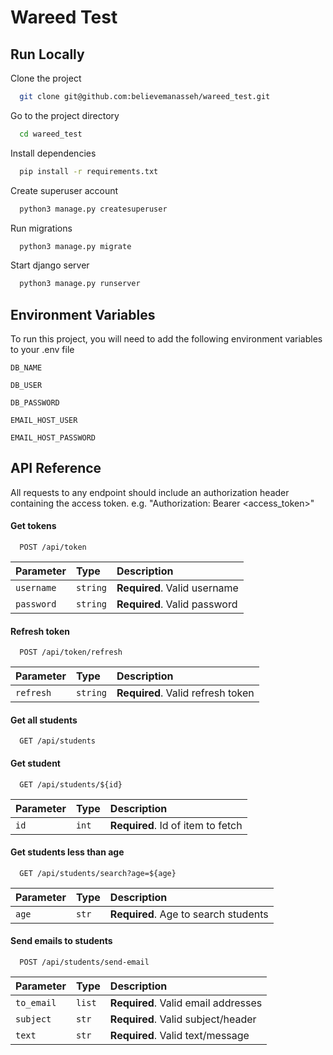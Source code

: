 
# Wareed Test




## Run Locally

Clone the project

```bash
  git clone git@github.com:believemanasseh/wareed_test.git
```

Go to the project directory

```bash
  cd wareed_test
```

Install dependencies

```bash
  pip install -r requirements.txt
```

Create superuser account

```bash
  python3 manage.py createsuperuser
```

Run migrations

```bash
  python3 manage.py migrate
```

Start django server

```bash
  python3 manage.py runserver
```


## Environment Variables

To run this project, you will need to add the following environment variables to your .env file

`DB_NAME`

`DB_USER`

`DB_PASSWORD`

`EMAIL_HOST_USER`

`EMAIL_HOST_PASSWORD`


## API Reference
All requests to any endpoint should include an authorization header containing the access token. e.g. "Authorization: Bearer <access_token>"


#### Get tokens

```http
  POST /api/token
```

| Parameter | Type     | Description                       |
| :-------- | :------- | :-------------------------------- |
| `username`      | `string` | **Required**. Valid username |
| `password`      | `string` | **Required**. Valid password |

#### Refresh token

```http
  POST /api/token/refresh
```

| Parameter | Type     | Description                       |
| :-------- | :------- | :-------------------------------- |
| `refresh`      | `string` | **Required**. Valid refresh token |

#### Get all students

```http
  GET /api/students
```

#### Get student

```http
  GET /api/students/${id}
```

| Parameter | Type     | Description                       |
| :-------- | :------- | :-------------------------------- |
| `id`      | `int` | **Required**. Id of item to fetch |

#### Get students less than age

```http
  GET /api/students/search?age=${age}
```

| Parameter | Type     | Description                       |
| :-------- | :------- | :-------------------------------- |
| `age`      | `str` | **Required**. Age to search students |

#### Send emails to students

```http
  POST /api/students/send-email
```

| Parameter | Type     | Description                       |
| :-------- | :------- | :-------------------------------- |
| `to_email`      | `list` | **Required**. Valid email addresses |
| `subject`      | `str` | **Required**. Valid subject/header |
| `text`      | `str` | **Required**. Valid text/message |



